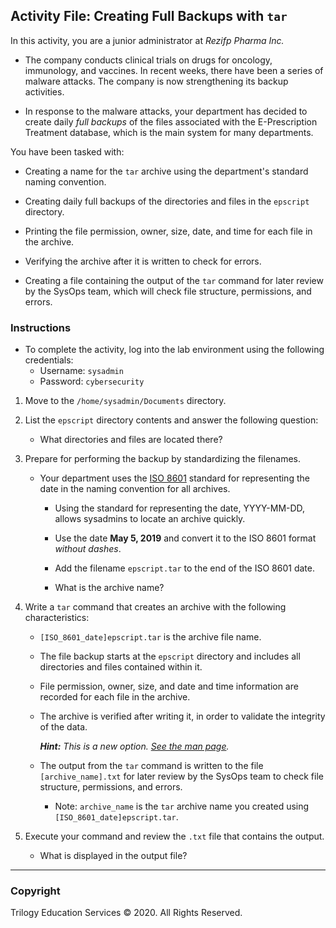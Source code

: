 ## Activity File: Creating Full Backups with `tar`

In this activity, you are a junior administrator at *Rezifp Pharma Inc.*  

- The company conducts clinical trials on drugs for oncology, immunology, and vaccines.  In recent weeks, there have been a series of malware attacks. The company is now strengthening its backup activities.   

- In response to the malware attacks, your department has decided to create daily *full backups* of the files associated with the E-Prescription Treatment database, which is the main system for many departments. 

You have been tasked with:

* Creating a name for the `tar` archive using the department's standard naming convention.
 
* Creating daily full backups of the directories and files in the `epscript` directory.

* Printing the file permission, owner, size, date, and time for each file in the archive.
 
* Verifying the archive after it is written to check for errors.

* Creating a file containing the output of the `tar` command for later review by the SysOps team, which will check file structure, permissions, and errors.

### Instructions

* To complete the activity, log into the lab environment using the following credentials:  
    - Username: `sysadmin` 
    - Password: `cybersecurity`

1. Move to the `/home/sysadmin/Documents` directory.

2. List the `epscript` directory contents and answer the following question:

    * What directories and files are located there? 

3. Prepare for performing the backup by standardizing the filenames.

    * Your department uses the [ISO 8601](<https://www.cl.cam.ac.uk/~mgk25/iso-time.html>) standard for representing the date in the naming convention for all archives.    
        
        * Using the standard for representing the date, YYYY-MM-DD, allows sysadmins to locate an archive quickly.

        * Use the date **May 5, 2019** and convert it to the ISO 8601 format *without dashes*.

        * Add the filename `epscript.tar` to the end of the ISO 8601 date.

        * What is the archive name?

4.  Write a `tar` command that creates an archive with the following characteristics:

    * `[ISO_8601_date]epscript.tar` is the archive file name.

    * The file backup starts at the `epscript` directory and includes all directories and files contained within it.
        
    * File permission, owner, size, and date and time information are recorded for each file in the archive.    

    * The archive is verified after writing it, in order to validate the integrity of the data.

        _**Hint:** This is a new option. [See the man page](<http://man7.org/linux/man-pages/man1/tar.1.html>)._

    * The output from the `tar` command is written to the file  `[archive_name].txt` for later review by the SysOps team to check file structure, permissions, and errors.

        * Note: `archive_name` is the `tar` archive name you created using `[ISO_8601_date]epscript.tar`.

5.  Execute your command and review the `.txt` file that contains the output.

    * What is displayed in the output file?


-------
### Copyright

Trilogy Education Services © 2020. All Rights Reserved.
